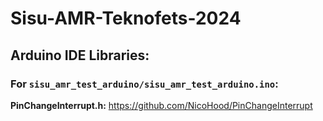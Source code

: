 # Sisu-AMR-Teknofets-2024

## Arduino IDE Libraries:

### For `sisu_amr_test_arduino/sisu_amr_test_arduino.ino`:
**PinChangeInterrupt.h:** https://github.com/NicoHood/PinChangeInterrupt


